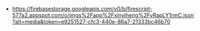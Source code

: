- https://firebasestorage.googleapis.com/v0/b/firescript-577a2.appspot.com/o/imgs%2Fapp%2Fxinyiheng%2FyRapLY1rmC.json?alt=media&token=e9251527-cfc3-440e-86a7-21333bc46b70
